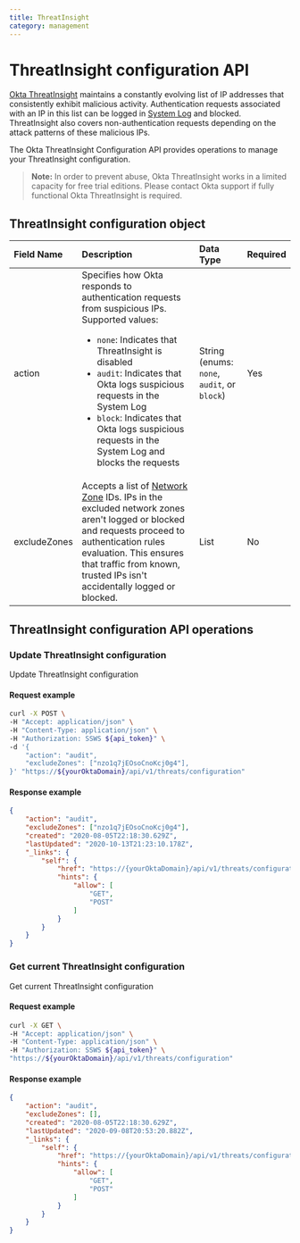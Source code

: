 ```yaml
---
title: ThreatInsight
category: management
---
```


# ThreatInsight configuration API

[Okta ThreatInsight](https://help.okta.com/okta_help.htm?id=ext_threatinsight) maintains a constantly evolving list of IP addresses that consistently exhibit malicious activity. Authentication requests associated with an IP in this list can be logged in [System Log](https://help.okta.com/okta_help.htm?id=ext_Reports_SysLog) and blocked. ThreatInsight also covers non-authentication requests depending on the attack patterns of these malicious IPs.

The Okta ThreatInsight Configuration API provides operations to manage your ThreatInsight configuration.

> **Note:** In order to prevent abuse, Okta ThreatInsight works in a limited capacity for free trial editions. Please contact Okta support if fully functional Okta ThreatInsight is required.

## ThreatInsight configuration object

| Field Name  | Description	| Data Type   | Required      |
| :---------- | :----------	| :---------- | :------------ |
| action         | Specifies how Okta responds to authentication requests from suspicious IPs. Supported values:<br><ul><li>`none`: Indicates that ThreatInsight is disabled</li><li>`audit`: Indicates that Okta logs suspicious requests in the System Log</li><li>`block`:  Indicates that Okta logs suspicious requests in the System Log and blocks the requests</li></ul> | String (enums: `none`, `audit`, or `block`) | Yes |
| excludeZones   | Accepts a list of [Network Zone](/docs/reference/api/zones/) IDs. IPs in the excluded network zones aren't logged or blocked and requests proceed to authentication rules evaluation. This ensures that traffic from known, trusted IPs isn't accidentally logged or blocked. | List | No |

## ThreatInsight configuration API operations

### Update ThreatInsight configuration

<ApiOperation method="post" url="/api/v1/threats/configuration" />

Update ThreatInsight configuration

#### Request example

```bash
curl -X POST \
-H "Accept: application/json" \
-H "Content-Type: application/json" \
-H "Authorization: SSWS ${api_token}" \
-d '{
    "action": "audit",
    "excludeZones": ["nzo1q7jEOsoCnoKcj0g4"],
}' "https://${yourOktaDomain}/api/v1/threats/configuration"
```

#### Response example

```json
{
    "action": "audit",
    "excludeZones": ["nzo1q7jEOsoCnoKcj0g4"],
    "created": "2020-08-05T22:18:30.629Z",
    "lastUpdated": "2020-10-13T21:23:10.178Z",
    "_links": {
        "self": {
            "href": "https://{yourOktaDomain}/api/v1/threats/configuration",
            "hints": {
                "allow": [
                    "GET",
                    "POST"
                ]
            }
        }
    }
}
```

### Get current ThreatInsight configuration

<ApiOperation method="get" url="/api/v1/threats/configuration" />

Get current ThreatInsight configuration

#### Request example

```bash
curl -X GET \
-H "Accept: application/json" \
-H "Content-Type: application/json" \
-H "Authorization: SSWS ${api_token}" \
"https://${yourOktaDomain}/api/v1/threats/configuration"
```

#### Response example

```json
{
    "action": "audit",
    "excludeZones": [],
    "created": "2020-08-05T22:18:30.629Z",
    "lastUpdated": "2020-09-08T20:53:20.882Z",
    "_links": {
        "self": {
            "href": "https://{yourOktaDomain}/api/v1/threats/configuration",
            "hints": {
                "allow": [
                    "GET",
                    "POST"
                ]
            }
        }
    }
}
```
